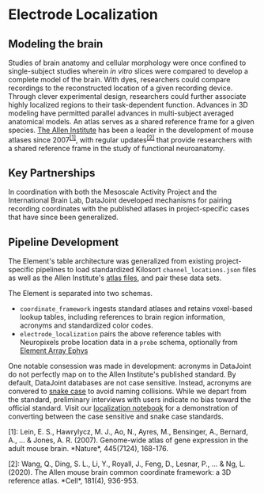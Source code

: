 # Electrode Localization

## Modeling the brain

Studies of brain anatomy and cellular morphology were once confined to single-subject studies wherein *in vitro* slices were compared to develop a complete model of the brain. With dyes, researchers could compare recordings to the reconstructed location of a given recording device. Through clever experimental design, researchers could further associate highly localized regions to their task-dependent function. Advances in 3D modeling have permitted parallel advances in multi-subject averaged anatomical models. An atlas serves as a shared reference frame for a given species. [The Allen Institute](https://mouse.brain-map.org/) has been a leader in the development of mouse atlases since 2007<sup><a href="#cite1">[1]</a></sup>, with regular updates<sup><a href="#cite2">[2]</a></sup> that provide researchers with a shared reference frame in the study of functional neuroanatomy.

## Key Partnerships

In coordination with both the Mesoscale Activity Project and the International Brain Lab, DataJoint developed mechanisms for pairing recording coordinates with the published atlases in project-specific cases that have since been generalized.

## Pipeline Development

The Element's table architecture was generalized from existing project-specific pipelines to load standardized Kilosort `channel_locations.json` files as well as the Allen Institute's [atlas files](https://community.brain-map.org/t/allen-mouse-ccf-accessing-and-using-related-data-and-tools/359), and pair these data sets.

The Element is separated into two schemas. 

- `coordinate_framework` ingests standard atlases and retains voxel-based lookup tables, including references to brain region information, acronyms and standardized color codes.
- `electrode_localization` pairs the above reference tables with Neuropixels probe location data in a `probe` schema, optionally from [Element Array Ephys](https://elements.datajoint.org/description/array_ephys/)

One notable consession was made in development: acronyms in DataJoint do not perfectly map on to the Allen Institute's published standard. By default, DataJoint databases are not case sensitive. Instead, acronyms are convered to [snake case](https://en.wikipedia.org/wiki/Snake_case) to avoid naming collisions. While we depart from the standard, preliminary interviews with users indicate no bias toward the official standard. Visit our [localization notebook](https://github.com/datajoint/workflow-array-ephys/tree/main/notebooks) for a demonstration of converting between the case sensitive and snake case standards. 

<p id="cite1">[1]: Lein, E. S., Hawrylycz, M. J., Ao, N., Ayres, M., Bensinger, A., Bernard, A., ... & Jones, A. R. (2007). Genome-wide atlas of gene expression in the adult mouse brain. *Nature*, 445(7124), 168-176.</p>
<p id="cite2">[2]: Wang, Q., Ding, S. L., Li, Y., Royall, J., Feng, D., Lesnar, P., ... & Ng, L. (2020). The Allen mouse brain common coordinate framework: a 3D reference atlas. *Cell*, 181(4), 936-953.</p>
